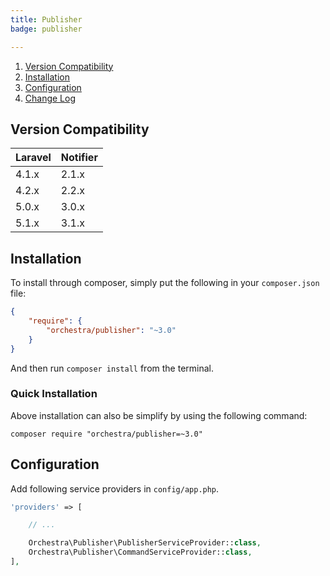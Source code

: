 ```yaml
---
title: Publisher
badge: publisher

---
```


1. [Version Compatibility](#compatibility)
2. [Installation](#installation)
3. [Configuration](#configuration)
4. [Change Log]({doc-url}/components/publisher/changes#v3-1)

<a name="compatibility"></a>
## Version Compatibility

Laravel    | Notifier
:----------|:----------
 4.1.x     | 2.1.x
 4.2.x     | 2.2.x
 5.0.x     | 3.0.x
 5.1.x     | 3.1.x

## Installation

To install through composer, simply put the following in your `composer.json` file:

```json
{
    "require": {
        "orchestra/publisher": "~3.0"
    }
}
```

And then run `composer install` from the terminal.

### Quick Installation

Above installation can also be simplify by using the following command:

    composer require "orchestra/publisher=~3.0"

## Configuration

Add following service providers in `config/app.php`.

```php
'providers' => [

    // ...

    Orchestra\Publisher\PublisherServiceProvider::class,
    Orchestra\Publisher\CommandServiceProvider::class,
],
```
